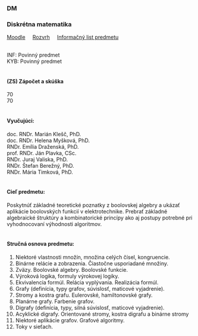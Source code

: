 ### DM
### Diskrétna matematika

[Moodle](https://moodle.tuke.sk/moodle/enrol/index.php?id=792)&nbsp;&nbsp;&nbsp;&nbsp;
[Rozvrh](https://maisportal.tuke.sk/portal/rozvrhy.mais)&nbsp;&nbsp;&nbsp;&nbsp;
[Informačný list predmetu](https://maisportal.tuke.sk/portal/tlacPredmetuOSP.mais?predmetId=52845335&lang=sk)&nbsp;&nbsp;&nbsp;&nbsp;
<br>
<br>

INF: Povinný predmet <br>
KYB: Povinný predmet <br>
<br>

#### (ZS) Zápočet a skúška
<div class="points-bar">
  <div class="points zapocet" style="width: 30%">70</div>
  <div class="points skuska" style="width: 70%">70</div>
</div>
<br>

#### Vyučujúci:
doc. RNDr. Marián Klešč, PhD.<br>
doc. RNDr. Helena Myšková, PhD.<br>
RNDr. Emília Draženská, PhD.<br>
prof. RNDr. Ján Plavka, CSc.<br>
RNDr. Juraj Valiska, PhD.<br>
RNDr. Štefan Berežný, PhD.<br>
RNDr. Mária Timková, PhD.
<br>
<br>

#### Cieľ predmetu:
Poskytnúť základné teoretické poznatky z boolovskej algebry a ukázať aplikácie boolovských funkcií v elektrotechnike. Prebrať základné algebraické štruktúry a kombinatorické princípy ako aj postupy potrebné pri vyhodnocovaní výhodnosti algoritmov.
<br>
<br>

#### Stručná osnova predmetu:
1. Niektoré vlastnosti množín, množina celých čísel, kongruencie.
2. Binárne relácie a zobrazenia. Čiastočne usporiadané množiny.
3. Zväzy. Boolovské algebry. Boolovské funkcie.
4. Výroková logika, formuly výrokovej logiky.
5. Ekvivalencia formúl. Relácia vyplývania. Realizácia formúl.
6. Grafy (definícia, typy grafov, súvislosť, maticové vyjadrenie).
7. Stromy a kostra grafu. Eulerovské, hamiltonovské grafy.
8. Planárne grafy. Farbenie grafov.
9. Digrafy (definícia, typy, silná súvislosť, maticové vyjadrenie).
10. Acyklické digrafy. Orientované stromy, kostra digrafu a binárne stromy
11. Niektoré aplikácie grafov. Grafové algoritmy.
12. Toky v sieťach.